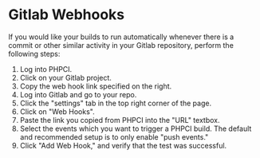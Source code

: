 # Gitlab Webhooks

If you would like your builds to run automatically whenever there is a commit or other similar activity in your Gitlab repository, perform the following steps:

1. Log into PHPCI.
2. Click on your Gitlab project.
3. Copy the web hook link specified on the right.
4. Log into Gitlab and go to your repo.
5. Click the "settings" tab in the top right corner of the page.
6. Click on "Web Hooks".
7. Paste the link you copied from PHPCI into the "URL" textbox.
8. Select the events which you want to trigger a PHPCI build. The default and recommended setup is to only enable "push events."
9. Click "Add Web Hook," and verify that the test was successful.